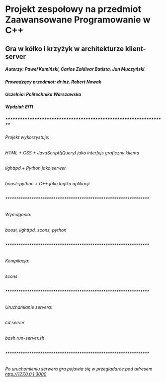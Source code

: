# Projekt zespołowy na przedmiot Zaawansowane Programowanie w C++ 
## Gra w kółko i krzyżyk w architekturze klient-server
##### Autorzy: Paweł Kamiński, Carlos Zaldivar Batista, Jan Muczyński
##### Prowadzący przedmiot: dr inż. Robert Nowak
##### Uczelnia: Politechnika Warszawska
##### Wydział: EiTI
##### ******************************************************************
###### Projekt wykorzystuje:
###### HTML + CSS + JavaScript(jQuery) jako interfejs graficzny klienta
###### lighttpd + Python jako serwer
###### boost::python + C++ jako logika aplikacji
###### ******************************************************************
###### Wymagania:
###### boost, lighttpd, scons, python
###### ******************************************************************
###### Kompilacja:
###### scons
###### ******************************************************************
###### Uruchamianie servera:
###### cd server
###### bash run-server.sh
###### ******************************************************************
###### Po uruchomieniu serwera gra pojawia się w przeglądarce pod adresem http://127.0.0.1:3000
